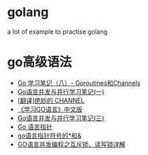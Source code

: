 # golang
a lot of example to practise golang


# go高级语法
* [Go 学习笔记（八）- Goroutines和Channels](http://www.tuicool.com/articles/2M3EzqZ)
* [Go语言并发与并行学习笔记(一)](http://blog.csdn.net/kjfcpua/article/details/18265441)
* [[翻译]绝妙的 CHANNEL](https://mikespook.com/2013/05/%E7%BF%BB%E8%AF%91%E7%BB%9D%E5%A6%99%E7%9A%84-channel/)
* [《学习GO语言》中文版](https://mikespook.com/learning-go/)
* [Go语言并发与并行学习笔记(三)](http://blog.csdn.net/kjfcpua/article/details/18265475)
* [Go 语言指针](http://blog.csdn.net/u011225629/article/details/50097385)
* [go语言指针符号的*和&](https://my.oschina.net/u/943306/blog/131269)
* [GO语言并发编程之互斥锁、读写锁详解](http://www.jb51.net/article/57335.htm)
